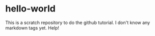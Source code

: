 # hello-world
This is a scratch repository to do the github tutorial.
I don't know any markdown tags yet. Help!
